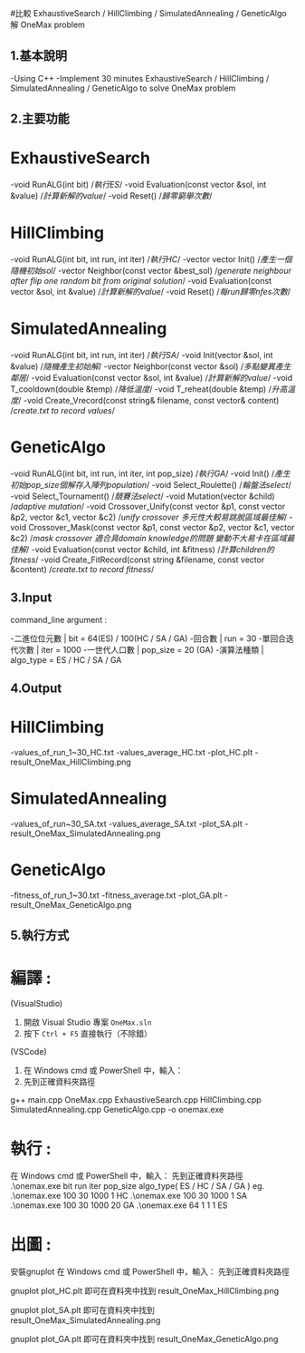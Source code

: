 #比較 ExhaustiveSearch / HillClimbing / SimulatedAnnealing / GeneticAlgo 解 OneMax problem



## 1.基本說明 ##

-Using C++
-Implement 30 minutes ExhaustiveSearch / HillClimbing / SimulatedAnnealing / GeneticAlgo to solve OneMax problem



## 2.主要功能 ##

# ExhaustiveSearch

-void RunALG(int bit)                                /*執行ES*/
-void Evaluation(const vector<int> &sol, int &value) /*計算新解的value*/
-void Reset()                                        /*歸零窮舉次數*/

# HillClimbing

-void RunALG(int bit, int run, int iter)             /*執行HC*/
-vector<int> vector<int> Init()                      /*產生一個隨機初始sol*/
-vector<int> Neighbor(const vector<int> &best_sol)   /*generate neighbour after flip one random bit from original solution*/
-void Evaluation(const vector<int> &sol, int &value) /*計算新解的value*/
-void Reset()                                        /*每run歸零nfes次數*/

# SimulatedAnnealing

-void RunALG(int bit, int run, int iter)                                    /*執行SA*/
-void Init(vector<int> &sol, int &value)                                    /*隨機產生初始解*/
-vector<int> Neighbor(const vector<int> &sol)                               /*多點變異產生鄰居*/
-void Evaluation(const vector<int> &sol, int &value)                        /*計算新解的value*/
-void T_cooldown(double &temp)                                              /*降低溫度*/
-void T_reheat(double &temp)                                                /*升高溫度*/
-void Create_Vrecord(const string& filename, const vector<double>& content) /*create.txt to record values*/

# GeneticAlgo

-void RunALG(int bit, int run, int iter, int pop_size)                                                /*執行GA*/
-void Init()                                                                                          /*產生初始pop_size個解存入陣列population*/
-void Select_Roulette()   									      /*輪盤法select*/
-void Select_Tournament() 									      /*競賽法select*/
-void Mutation(vector<int> &child) 								      /*adaptive mutation*/
-void Crossover_Unify(const vector<int> &p1, const vector<int> &p2, vector<int> &c1, vector<int> &c2) /*unify crossover 多元性大較易跳脫區域最佳解*/
-void Crossover_Mask(const vector<int> &p1, const vector<int> &p2, vector<int> &c1, vector<int> &c2)  /*mask crossover 適合具domain knowledge的問題 變動不大易卡在區域最佳解*/
-void Evaluation(const vector<int> &child, int &fitness)                                              /*計算children的fitness*/
-void Create_FitRecord(const string &filename, const vector<double> &content)                         /*create.txt to record fitness*/



## 3.Input ##

command_line argument :

-二進位位元數 | bit = 64(ES) / 100(HC / SA / GA)
-回合數 | run = 30
-單回合迭代次數 | iter = 1000
-一世代人口數 | pop_size = 20 (GA)
-演算法種類 | algo_type = ES / HC / SA / GA



## 4.Output ##

# HillClimbing

-values_of_run_1~30_HC.txt
-values_average_HC.txt
-plot_HC.plt
-result_OneMax_HillClimbing.png


# SimulatedAnnealing

-values_of_run~30_SA.txt
-values_average_SA.txt
-plot_SA.plt
-result_OneMax_SimulatedAnnealing.png


# GeneticAlgo

-fitness_of_run_1~30.txt
-fitness_average.txt
-plot_GA.plt
-result_OneMax_GeneticAlgo.png



## 5.執行方式 ##

# 編譯 :

(VisualStudio)
1. 開啟 Visual Studio 專案 `OneMax.sln`
2. 按下 `Ctrl + F5` 直接執行（不除錯）

(VSCode)
1. 在 Windows cmd 或 PowerShell 中，輸入：
2. 先到正確資料夾路徑

g++ main.cpp OneMax.cpp ExhaustiveSearch.cpp HillClimbing.cpp SimulatedAnnealing.cpp GeneticAlgo.cpp -o onemax.exe


# 執行 :

在 Windows cmd 或 PowerShell 中，輸入：
先到正確資料夾路徑
.\onemax.exe bit run iter pop_size algo_type( ES / HC / SA / GA )
eg. 
.\onemax.exe 100 30 1000 1 HC
.\onemax.exe 100 30 1000 1 SA
.\onemax.exe 100 30 1000 20 GA
.\onemax.exe 64 1 1 1 ES


# 出圖 :

安裝gnuplot
在 Windows cmd 或 PowerShell 中，輸入：
先到正確資料夾路徑

gnuplot plot_HC.plt
即可在資料夾中找到 result_OneMax_HillClimbing.png

gnuplot plot_SA.plt
即可在資料夾中找到 result_OneMax_SimulatedAnnealing.png

gnuplot plot_GA.plt
即可在資料夾中找到 result_OneMax_GeneticAlgo.png